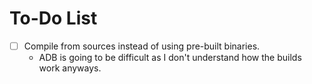 # To-Do List

- [ ] Compile from sources instead of using pre-built binaries.
  - ADB is going to be difficult as I don't understand how the builds work
    anyways.
